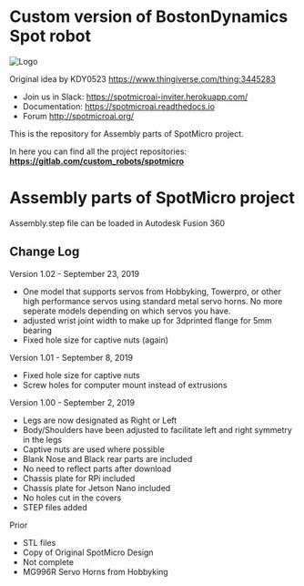 # Custom version of BostonDynamics Spot robot

![Logo](https://gitlab.com/custom_robots/spotmicro/nvidia-jetson-nano/raw/master/docs/assets/logo.png)

Original idea by KDY0523 https://www.thingiverse.com/thing:3445283

* Join us in Slack: https://spotmicroai-inviter.herokuapp.com/
* Documentation: https://spotmicroai.readthedocs.io
* Forum http://spotmicroai.org/

This is the repository for Assembly parts of SpotMicro project.

In here you can find all the project repositories: **https://gitlab.com/custom_robots/spotmicro**

# Assembly parts of SpotMicro project

Assembly.step file can be loaded in Autodesk Fusion 360



## Change Log

Version 1.02 - September 23, 2019
- One model that supports servos from Hobbyking, Towerpro, or other high performance servos using standard metal servo horns. No more seperate models depending on which servos you have.
- adjusted wrist joint width to make up for 3dprinted flange for 5mm bearing
- Fixed hole size for captive nuts (again)

Version 1.01 - September 8, 2019
- Fixed hole size for captive nuts
- Screw holes for computer mount instead of extrusions

Version 1.00 - September 2, 2019
- Legs are now designated as Right or Left
- Body/Shoulders have been adjusted to facilitate left and right symmetry in the legs
- Captive nuts are used where possible
- Blank Nose and Black rear parts are included
- No need to reflect parts after download
- Chassis plate for RPi included
- Chassis plate for Jetson Nano included
- No holes cut in the covers
- STEP files added

Prior
- STL files
- Copy of Original SpotMicro Design
- Not complete
- MG996R Servo Horns from Hobbyking
